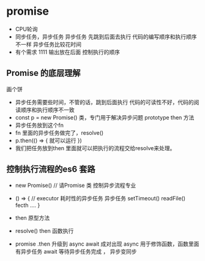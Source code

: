 # promise

- CPU轮询
- 同步任务，异步任务 
  异步任务
  先跳到后面去执行
  代码的编写顺序和执行顺序不一样
  异步任务比较花时间
- 有个需求
  1111 输出放在后面
  控制执行的顺序

## Promise 的底层理解
画个饼
- 异步任务需要些时间，不管的话，跳到后面执行
  代码的可读性不好，代码的阅读顺序和执行顺序不一致
- const p = new Promise()
  类，专门用于解决异步问题
  prototype  then  方法
- 异步任务放到这个fn
- fn 里面的异步任务做完了，resolve()
- p.then(() => {
    就可以运行
})
- 我们把任务放到then 里面就可以把执行的流程交给resolve来处理。

## 控制执行流程的es6 套路
  - new Promise() // 请Promise 类 控制异步流程专业
  - () => { // executor 耗时性的异步任务
    异步任务 setTimeout() readFile() fecth ....
  }
  - then 原型方法
  - resolve()  then 函数执行 

- promise .then 升级到 async await  成对出现
  async 用于修饰函数，函数里面有异步任务
  await 等待异步任务完成 ， 异步变同步
  